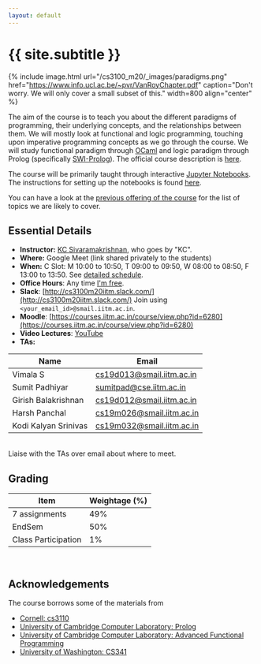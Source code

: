 ```yaml
---
layout: default
---
```


<div class="home">

<h1>{{ site.subtitle }}</h1>

</div>

{% include image.html url="/cs3100_m20/_images/paradigms.png"
   href="https://www.info.ucl.ac.be/~pvr/VanRoyChapter.pdf"
   caption="Don't worry. We will only cover a small subset of this." width=800 align="center" %}

The aim of the course is to teach you about the different paradigms of
programming, their underlying concepts, and the relationships between them. We
will mostly look at functional and logic programming, touching upon imperative
programming concepts as we go through the course. We will study functional
paradigm through [OCaml](https://ocaml.org/) and logic paradigm through Prolog
(specifically [SWI-Prolog](https://www.swi-prolog.org/)). The official course
description is [here](http://www.cse.iitm.ac.in/course_details.php?arg=MTk=).

The course will be primarily taught through interactive [Jupyter
Notebooks](https://jupyter.org/). The instructions for setting up the notebooks
is found [here](https://github.com/kayceesrk/cs3100_m20#running-the-jupyter-notebooks).

You can have a look at the [previous offering of the
course](http://kcsrk.info/cs3100_f19/) for the list of topics we are likely to
cover.

## Essential Details

* **Instructor:** [KC Sivaramakrishnan](http://kcsrk.info), who goes by "KC".
* **Where:** Google Meet (link shared privately to the students)
* **When:** C Slot: M 10:00 to 10:50, T 09:00 to 09:50, W 08:00 to 08:50, F 13:00 to 13:50. See [detailed schedule]({{site.baseurl}}/schedule).
* **Office Hours**: Any time [I'm free](http://kcsrk.info/calendar).
* **Slack**: [http://cs3100m20iitm.slack.com/](http://cs3100m20iitm.slack.com/) Join using `<your_email_id>@smail.iitm.ac.in`.
* **Moodle**: [https://courses.iitm.ac.in/course/view.php?id=6280](https://courses.iitm.ac.in/course/view.php?id=6280)
* **Video Lectures**: [YouTube](https://www.youtube.com/playlist?list=PLt0HgEXFOHdkE-NTs87s7QjwYwqeihb-D)
* **TAs:** 

| Name | Email | 
|------|-------|
| Vimala S | cs19d013@smail.iitm.ac.in |
| Sumit Padhiyar | sumitpad@cse.iitm.ac.in |
| Girish Balakrishnan | cs19d012@smail.iitm.ac.in | 
| Harsh Panchal | cs19m026@smail.iitm.ac.in | 
| Kodi Kalyan Srinivas | cs19m032@smail.iitm.ac.in |

<br>
Liaise with the TAs over email about where to meet. 

## Grading

| Item          | Weightage (%) |
|---------------|---------------|
| 7 assignments | 49% |
| EndSem        | 50% |
| Class Participation | 1% |

<br/> 

## Acknowledgements

The course borrows some of the materials from

* [Cornell: cs3110](http://www.cs.cornell.edu/courses/cs3110/2019sp/)
* [University of Cambridge Computer Laboratory: Prolog](https://www.cl.cam.ac.uk/teaching/1819/Prolog/)
* [University of Cambridge Computer Laboratory: Advanced Functional Programming](https://www.cl.cam.ac.uk/teaching/1718/L28/)
* [University of Washington: CS341](https://courses.cs.washington.edu/courses/cse341/20sp/)
